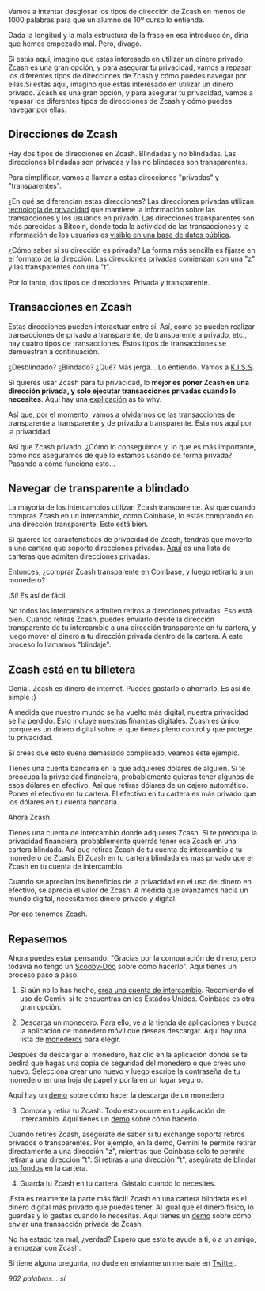 Vamos a intentar desglosar los tipos de dirección de Zcash en menos de 1000 palabras para que un alumno de 10º curso lo entienda.

Dada la longitud y la mala estructura de la frase en esa introducción, diría que hemos empezado mal. Pero, divago.

Si estás aquí, imagino que estás interesado en utilizar un dinero privado. Zcash es una gran opción, y para asegurar tu privacidad, vamos a repasar los diferentes tipos de direcciones de Zcash y cómo puedes navegar por ellas.Si estás aquí, imagino que estás interesado en utilizar un dinero privado. Zcash es una gran opción, y para asegurar tu privacidad, vamos a repasar los diferentes tipos de direcciones de Zcash y cómo puedes navegar por ellas.

## Direcciones de Zcash

Hay dos tipos de direcciones en Zcash. Blindadas y no blindadas. Las direcciones blindadas son privadas y las no blindadas son transparentes.

Para simplificar, vamos a llamar a estas direcciones "privadas" y "transparentes".

¿En qué se diferencian estas direcciones? Las direcciones privadas utilizan [tecnología de privacidad](https://z.cash/technology/zksnarks/#:~:text=The%20acronym%20zk%2DSNARK%20stands,between%20the%20prover%20and%20verifier.) que mantiene la información sobre las transacciones y los usuarios en privado. Las direcciones transparentes son más parecidas a Bitcoin, donde toda la actividad de las transacciones y la información de los usuarios es [visible en una base de datos pública](https://bitcoin.org/en/protect-your-privacy).

¿Cómo saber si su dirección es privada? La forma más sencilla es fijarse en el formato de la dirección. Las direcciones privadas comienzan con una "z" y las transparentes con una "t".

Por lo tanto, dos tipos de direcciones. Privada y transparente.

## Transacciones en Zcash

Estas direcciones pueden interactuar entre sí. Así, como se pueden realizar transacciones de privado a transparente, de transparente a privado, etc., hay cuatro tipos de transacciones. Estos tipos de transacciones se demuestran a continuación.

¿Desblindado? ¿Blindado? ¿Qué? Más jerga... Lo entiendo. Vamos a [K.I.S.S](https://en.wikipedia.org/wiki/KISS_principle).

Si quieres usar Zcash para tu privacidad, lo **mejor es poner Zcash en una dirección privada, y solo ejecutar transacciones privadas cuando lo necesites**. Aquí hay una [explicación](https://electriccoin.co/blog/maintaining-privacy/) as to why.

Así que, por el momento, vamos a olvidarnos de las transacciones de transparente a transparente y de privado a transparente. Estamos aquí por la privacidad.

Así que Zcash privado. ¿Cómo lo conseguimos y, lo que es más importante, cómo nos aseguramos de que lo estamos usando de forma privada? Pasando a cómo funciona esto...

## Navegar de transparente a blindado

La mayoría de los intercambios utilizan Zcash transparente. Así que cuando compras Zcash en un intercambio, como Coinbase, lo estás comprando en una dirección transparente. Esto está bien.

Si quieres las características de privacidad de Zcash, tendrás que moverlo a una cartera que soporte direcciones privadas. [Aquí](https://zechub.notion.site/Mobile-Shielded-Wallets-w-Autoshielding-0e9e035d64e04157a0f9e7f7cba06414) es una lista de carteras que admiten direcciones privadas.

Entonces, ¿comprar Zcash transparente en Coinbase, y luego retirarlo a un monedero?

¡Sí! Es así de fácil.

No todos los intercambios admiten retiros a direcciones privadas. Eso está bien. Cuando retiras Zcash, puedes enviarlo desde la dirección transparente de tu intercambio a una dirección transparente en tu cartera, y luego mover el dinero a tu dirección privada dentro de la cartera. A este proceso lo llamamos "blindaje".

## Zcash está en tu billetera

Genial. Zcash es dinero de internet. Puedes gastarlo o ahorrarlo. Es así de simple :)

A medida que nuestro mundo se ha vuelto más digital, nuestra privacidad se ha perdido. Esto incluye nuestras finanzas digitales. Zcash es único, porque es un dinero digital sobre el que tienes pleno control y que protege tu privacidad.

Si crees que esto suena demasiado complicado, veamos este ejemplo.

Tienes una cuenta bancaria en la que adquieres dólares de alguien. Si te preocupa la privacidad financiera, probablemente quieras tener algunos de esos dólares en efectivo. Así que retiras dólares de un cajero automático. Pones el efectivo en tu cartera. El efectivo en tu cartera es más privado que los dólares en tu cuenta bancaria.

Ahora Zcash.

Tienes una cuenta de intercambio donde adquieres Zcash. Si te preocupa la privacidad financiera, probablemente querrás tener ese Zcash en una cartera blindada. Así que retiras Zcash de tu cuenta de intercambio a tu monedero de Zcash. El Zcash en tu cartera blindada es más privado que el Zcash en tu cuenta de intercambio.

Cuando se aprecian los beneficios de la privacidad en el uso del dinero en efectivo, se aprecia el valor de Zcash. A medida que avanzamos hacia un mundo digital, necesitamos dinero privado y digital.

Por eso tenemos Zcash.

## Repasemos

Ahora puedes estar pensando: "Gracias por la comparación de dinero, pero todavía no tengo un [Scooby-Doo](https://www.cockneyrhymingslang.co.uk/slang/scooby_doo#:~:text=Scooby%20Doo%20is%20Cockney%20slang,heard%20all%20over%20the%20UK.) sobre cómo hacerlo". Aquí tienes un proceso paso a paso.

1. Si aún no lo has hecho, [crea una cuenta de intercambio](https://support.gemini.com/hc/en-us/articles/204732795-How-do-I-sign-up-for-Gemini-). Recomiendo el uso de Gemini si te encuentras en los Estados Unidos. Coinbase es otra gran opción.

2. Descarga un monedero. Para ello, ve a la tienda de aplicaciones y busca la aplicación de monedero móvil que deseas descargar. Aquí hay una lista de [monederos](https://z.cash/wallets/) para elegir. 

Después de descargar el monedero, haz clic en la aplicación donde se te pedirá que hagas una copia de seguridad del monedero o que crees uno nuevo. Selecciona crear uno nuevo y luego escribe la contraseña de tu monedero en una hoja de papel y ponla en un lugar seguro.

Aquí hay un [demo](https://www.youtube.com/watch?v=AefftLsENaU) sobre cómo hacer la descarga de un monedero.

3. Compra y retira tu Zcash. Todo esto ocurre en tu aplicación de intercambio. Aquí tienes un [demo](https://www.youtube.com/watch?v=REUbkLzK7J4&t=2s) sobre cómo hacerlo.

Cuando retires Zcash, asegúrate de saber si tu exchange soporta retiros privados o transparentes. Por ejemplo, en la demo, Gemini te permite retirar directamente a una dirección "z", mientras que Coinbase solo te permite retirar a una dirección "t". Si retiras a una dirección "t", asegúrate de [blindar tus fondos](https://www.youtube.com/watch?v=W2msuzrxr3s&t=1s) en la cartera.

4. Guarda tu Zcash en tu cartera. Gástalo cuando lo necesites.

¡Esta es realmente la parte más fácil! Zcash en una cartera blindada es el dinero digital más privado que puedes tener. Al igual que el dinero físico, lo guardas y lo gastas cuando lo necesitas. Aquí tienes un [demo](https://www.youtube.com/watch?v=9WJSMxag2IQ) sobre cómo enviar una transacción privada de Zcash.

No ha estado tan mal, ¿verdad? Espero que esto te ayude a ti, o a un amigo, a empezar con Zcash.

Si tiene alguna pregunta, no dude en enviarme un mensaje en [Twitter](https://twitter.com/iansagstette).

*962 palabras... sí.*
